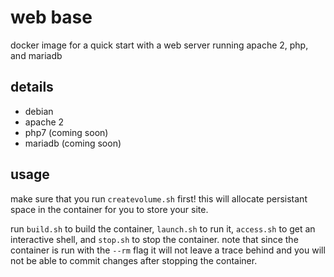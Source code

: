 # web base
docker image for a quick start with a web server running apache 2, php, and mariadb

## details
* debian
* apache 2
* php7 (coming soon)
* mariadb (coming soon)

## usage
make sure that you run `createvolume.sh` first! this will allocate persistant space in the container for you to store your site.

run `build.sh` to build the container, `launch.sh` to run it, `access.sh` to get an interactive shell, and `stop.sh` to stop the container. note that since the container is run with the `--rm` flag it will not leave a trace behind and you will not be able to commit changes after stopping the container.
